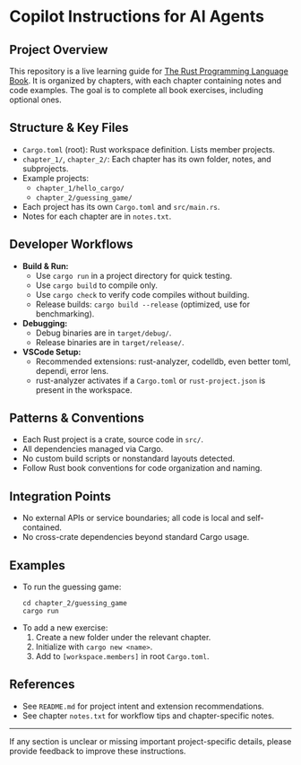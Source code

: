 # Copilot Instructions for AI Agents

## Project Overview
This repository is a live learning guide for [The Rust Programming Language Book](https://rust-book.cs.brown.edu/experiment-intro.html). It is organized by chapters, with each chapter containing notes and code examples. The goal is to complete all book exercises, including optional ones.

## Structure & Key Files
- `Cargo.toml` (root): Rust workspace definition. Lists member projects.
- `chapter_1/`, `chapter_2/`: Each chapter has its own folder, notes, and subprojects.
- Example projects:
  - `chapter_1/hello_cargo/`
  - `chapter_2/guessing_game/`
- Each project has its own `Cargo.toml` and `src/main.rs`.
- Notes for each chapter are in `notes.txt`.

## Developer Workflows
- **Build & Run:**
  - Use `cargo run` in a project directory for quick testing.
  - Use `cargo build` to compile only.
  - Use `cargo check` to verify code compiles without building.
  - Release builds: `cargo build --release` (optimized, use for benchmarking).
- **Debugging:**
  - Debug binaries are in `target/debug/`.
  - Release binaries are in `target/release/`.
- **VSCode Setup:**
  - Recommended extensions: rust-analyzer, codelldb, even better toml, dependi, error lens.
  - rust-analyzer activates if a `Cargo.toml` or `rust-project.json` is present in the workspace.

## Patterns & Conventions
- Each Rust project is a crate, source code in `src/`.
- All dependencies managed via Cargo.
- No custom build scripts or nonstandard layouts detected.
- Follow Rust book conventions for code organization and naming.

## Integration Points
- No external APIs or service boundaries; all code is local and self-contained.
- No cross-crate dependencies beyond standard Cargo usage.

## Examples
- To run the guessing game:
  ```pwsh
  cd chapter_2/guessing_game
  cargo run
  ```
- To add a new exercise:
  1. Create a new folder under the relevant chapter.
  2. Initialize with `cargo new <name>`.
  3. Add to `[workspace.members]` in root `Cargo.toml`.

## References
- See `README.md` for project intent and extension recommendations.
- See chapter `notes.txt` for workflow tips and chapter-specific notes.

---
If any section is unclear or missing important project-specific details, please provide feedback to improve these instructions.
